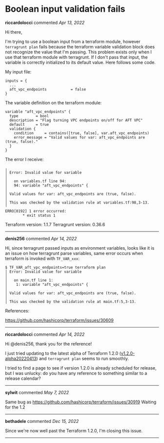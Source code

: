 # Boolean input validation fails

**riccardolocci** commented *Apr 13, 2022*

Hi there,

I'm trying to use a boolean input from a terraform module, however `terragrunt plan` fails because the terraform variable validation block does not recognize the value that I'm passing.
This problem exists only when I use that terraform module with terragrunt.
If I don't pass that input, the variable is correctly initialized to its default value.
Here follows some code.

My input file:
```
inputs = {
  ...
  aft_vpc_endpoints           = false
}
```

The variable definition on the terraform module:
```
variable "aft_vpc_endpoints" {
  type        = bool
  description = "Flag turning VPC endpoints on/off for AFT VPC"
  default     = true
  validation {
    condition     = contains([true, false], var.aft_vpc_endpoints)
    error_message = "Valid values for var: aft_vpc_endpoints are (true, false)."
  }
}
```

The error I receive:
```
╷
│ Error: Invalid value for variable
│ 
│   on variables.tf line 94:
│   94: variable "aft_vpc_endpoints" {
│ 
│ Valid values for var: aft_vpc_endpoints are (true, false).
│ 
│ This was checked by the validation rule at variables.tf:98,3-13.
╵
ERRO[0192] 1 error occurred:
        * exit status 1
```

Terraform version: 1.1.7
Terragrunt version: 0.36.6
<br />
***


**denis256** commented *Apr 14, 2022*

Hi,
since terragrunt passed inputs as environment variables, looks like it is an issue on how terragrunt parse variables, same error occurs when terraform is invoked with `TF_VAR_xxx`:

```
$ TF_VAR_aft_vpc_endpoints=true terraform plan
│ Error: Invalid value for variable
│ 
│   on main.tf line 1:
│    1: variable "aft_vpc_endpoints" {
│ 
│ Valid values for var: aft_vpc_endpoints are (true, false).
│ 
│ This was checked by the validation rule at main.tf:5,3-13.

```

References:

https://github.com/hashicorp/terraform/issues/30609
***

**riccardolocci** commented *Apr 14, 2022*

Hi @denis256, thank you for the reference!

I just tried updating to the latest alpha of Terraform 1.2.0 ([v1.2.0-alpha20220413](https://github.com/hashicorp/terraform/releases/tag/v1.2.0-alpha20220413)) and `terragrunt plan` seems to run smoothly.

I tried to find a page to see if version 1.2.0 is already scheduled for release, but I was unlucky: do you have any reference to something similar to a release calendar?
***

**sylwit** commented *May 7, 2022*

Same bug as https://github.com/hashicorp/terraform/issues/30919 Waiting for the 1.2
***

**bethadele** commented *Dec 15, 2022*

Since we're now well past the Terraform 1.2.0, I'm closing this issue.
***

